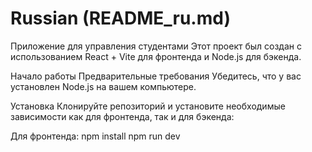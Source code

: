 # Russian (README_ru.md) 
Приложение для управления студентами
Этот проект был создан с использованием React + Vite для фронтенда и Node.js для бэкенда.

Начало работы
Предварительные требования
Убедитесь, что у вас установлен Node.js на вашем компьютере.

Установка
Клонируйте репозиторий и установите необходимые зависимости как для фронтенда, так и для бэкенда:

Для фронтенда:
npm install
npm run dev
